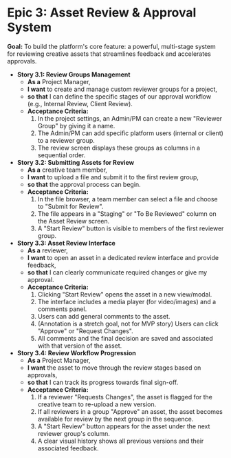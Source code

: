 # **Epic 3: Asset Review & Approval System**

**Goal:** To build the platform's core feature: a powerful, multi-stage system for reviewing creative assets that streamlines feedback and accelerates approvals.

* **Story 3.1: Review Groups Management**  
  * **As a** Project Manager,  
  * **I want** to create and manage custom reviewer groups for a project,  
  * **so that** I can define the specific stages of our approval workflow (e.g., Internal Review, Client Review).  
  * **Acceptance Criteria:**  
    1. In the project settings, an Admin/PM can create a new "Reviewer Group" by giving it a name.  
    2. The Admin/PM can add specific platform users (internal or client) to a reviewer group.  
    3. The review screen displays these groups as columns in a sequential order.  
* **Story 3.2: Submitting Assets for Review**  
  * **As a** creative team member,  
  * **I want** to upload a file and submit it to the first review group,  
  * **so that** the approval process can begin.  
  * **Acceptance Criteria:**  
    1. In the file browser, a team member can select a file and choose to "Submit for Review".  
    2. The file appears in a "Staging" or "To Be Reviewed" column on the Asset Review screen.  
    3. A "Start Review" button is visible to members of the first reviewer group.  
* **Story 3.3: Asset Review Interface**  
  * **As a** reviewer,  
  * **I want** to open an asset in a dedicated review interface and provide feedback,  
  * **so that** I can clearly communicate required changes or give my approval.  
  * **Acceptance Criteria:**  
    1. Clicking "Start Review" opens the asset in a new view/modal.  
    2. The interface includes a media player (for video/images) and a comments panel.  
    3. Users can add general comments to the asset.  
    4. (Annotation is a stretch goal, not for MVP story) Users can click "Approve" or "Request Changes".  
    5. All comments and the final decision are saved and associated with that version of the asset.  
* **Story 3.4: Review Workflow Progression**  
  * **As a** Project Manager,  
  * **I want** the asset to move through the review stages based on approvals,  
  * **so that** I can track its progress towards final sign-off.  
  * **Acceptance Criteria:**  
    1. If a reviewer "Requests Changes", the asset is flagged for the creative team to re-upload a new version.  
    2. If all reviewers in a group "Approve" an asset, the asset becomes available for review by the next group in the sequence.  
    3. A "Start Review" button appears for the asset under the next reviewer group's column.  
    4. A clear visual history shows all previous versions and their associated feedback.
